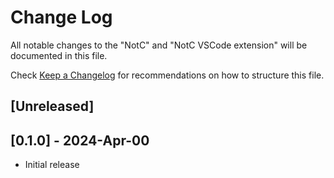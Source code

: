 # Change Log

All notable changes to the "NotC" and "NotC VSCode extension" will be documented in this file.

Check [Keep a Changelog](http://keepachangelog.com/) for recommendations on how to structure this file.

## [Unreleased]


## [0.1.0] - 2024-Apr-00

- Initial release

